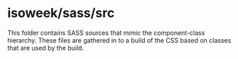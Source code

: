 # isoweek/sass/src

This folder contains SASS sources that mimic the component-class hierarchy. These files
are gathered in to a build of the CSS based on classes that are used by the build.
